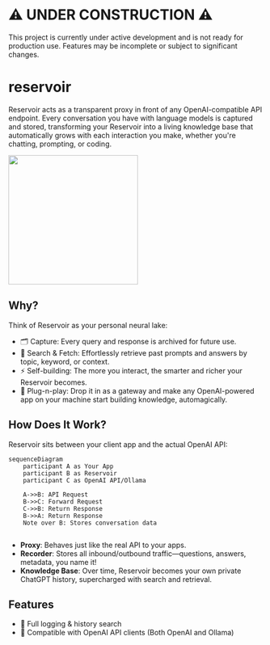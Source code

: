 # ⚠️ UNDER CONSTRUCTION ⚠️
This project is currently under active development and is not ready for production use. Features may be incomplete or subject to significant changes.

# reservoir

Reservoir acts as a transparent proxy in front of any OpenAI-compatible API endpoint. Every conversation you have with language models is captured and stored, transforming your 
Reservoir into a living knowledge base that automatically grows with each interaction you make, whether you're chatting, prompting, or coding.

<image width="256" src="./docs/logo.png" />

## Why?

Think of Reservoir as your personal neural lake:  
- 🗂️ Capture: Every query and response is archived for future use.
- 🔎 Search & Fetch: Effortlessly retrieve past prompts and answers by topic, keyword, or context.
- ⚡ Self-building: The more you interact, the smarter and richer your Reservoir becomes.
- 🔩 Plug-n-play: Drop it in as a gateway and make any OpenAI-powered app on your machine start building knowledge, automagically.

## How Does It Work?

Reservoir sits between your client app and the actual OpenAI API:
```mermaid
sequenceDiagram
    participant A as Your App
    participant B as Reservoir
    participant C as OpenAI API/Ollama
    
    A->>B: API Request
    B->>C: Forward Request
    C->>B: Return Response
    B->>A: Return Response
    Note over B: Stores conversation data
    
```

- **Proxy**: Behaves just like the real API to your apps.
- **Recorder**: Stores all inbound/outbound traffic—questions, answers, metadata, you name it!
- **Knowledge Base**: Over time, Reservoir becomes your own private ChatGPT history, supercharged with search and retrieval.

## Features

- 📖 Full logging & history search
- 🔌 Compatible with OpenAI API clients (Both OpenAI and Ollama)
